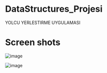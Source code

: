 # DataStructures_Projesi
YOLCU YERLESTIRME UYGULAMASI


# Screen shots
![image](https://user-images.githubusercontent.com/96844411/201350539-3488e94a-01d6-4951-8a97-387602d82ce6.png)

![image](https://user-images.githubusercontent.com/96844411/201350632-28964ab3-1895-4c3e-9300-f1210bb9b725.png)

